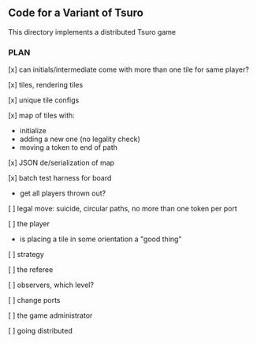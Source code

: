 ## Code for a Variant of Tsuro 

This directory implements a distributed Tsuro game

### PLAN 

[x] can initials/intermediate come with more than one tile for same player?

[x] tiles, rendering tiles 

[x] unique tile configs 

[x] map of tiles with:
  - initialize 
  - adding a new one (no legality check) 
  - moving a token to end of path 

[x] JSON de/serialization of map 	  

[x] batch test harness for board 
  - get all players thrown out? 
  
[ ] legal move: suicide, circular paths, no more than one token per port

[ ] the player 
  - is placing a tile in some orientation a "good thing" 

[ ] strategy 

[ ] the referee 

[ ] observers, which level? 

[ ] change ports 

[ ] the game administrator 

[ ] going distributed 
    


